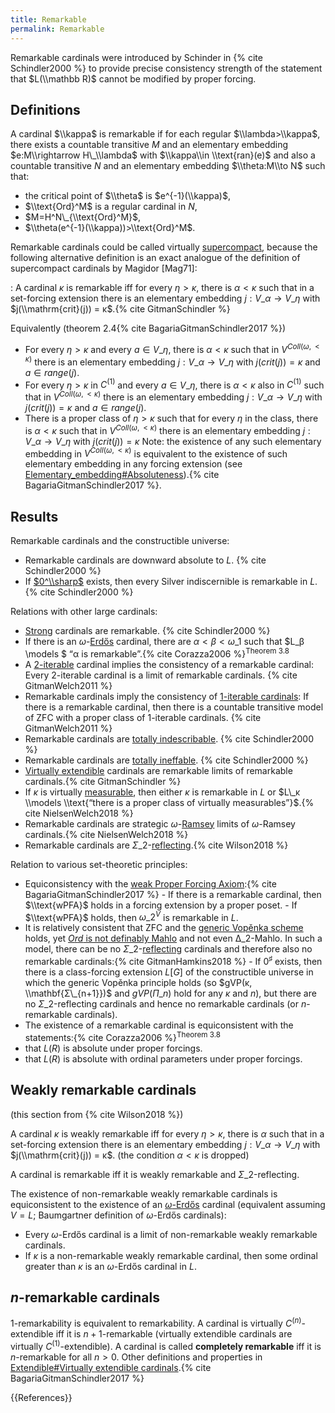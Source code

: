 ```yaml
---
title: Remarkable
permalink: Remarkable
---
```


Remarkable cardinals were introduced by Schinder in {% cite Schindler2000 %} to provide precise consistency strength of the statement that $L(\\mathbb R)$ cannot be modified by proper forcing.

## Definitions
A cardinal $\\kappa$ is remarkable if for each regular $\\lambda>\\kappa$, there exists a countable transitive $M$ and an elementary embedding $e:M\\rightarrow H\_\\lambda$ with $\\kappa\\in \\text{ran}(e)$ and also a countable transitive $N$ and an elementary embedding $\\theta:M\\to N$ such that:
-    the critical point of $\\theta$ is $e^{-1}(\\kappa)$,
-    $\\text{Ord}^M$ is a regular cardinal in $N$,
-    $M=H^N\_{\\text{Ord}^M}$,
-    $\\theta(e^{-1}(\\kappa))>\\text{Ord}^M$.

Remarkable cardinals could be called virtually [supercompact](Supercompact "Supercompact"), because the following alternative definition is an exact analogue of the definition of supercompact cardinals by Magidor [Mag71]:

:   A cardinal $κ$ is remarkable iff for every $η > κ$, there is $α < κ$ such that in a set-forcing extension there is an elementary embedding $j : V\_α → V\_η$ with $j(\\mathrm{crit}(j)) = κ$.{% cite GitmanSchindler %}

Equivalently (theorem 2.4{% cite BagariaGitmanSchindler2017 %})
-    For every $η > κ$ and every $a ∈ V\_η$, there is $α < κ$ such that in $V^{Coll(ω,<κ)}$ there is an elementary embedding $j : V\_α → V\_η$ with $j(crit(j)) = κ$ and $a ∈ range(j)$.
-    For every $η > κ$ in $C^{(1)}$ and every $a ∈ V\_η$, there is $α < κ$ also in $C^{(1)}$ such that in $V^{Coll(ω,<κ)}$ there is an elementary embedding $j : V\_α → V\_η$ with $j(crit(j)) = κ$ and $a ∈ range(j)$.
-    There is a proper class of $η > κ$ such that for every $η$ in the class, there is $α < κ$ such that in $V^{Coll(ω,<κ)}$ there is an elementary embedding $j : V\_α → V\_η$ with $j(crit(j)) = κ$
Note: the existence of any such elementary embedding in $V^{Coll(ω,<κ)}$ is equivalent to the existence of such elementary embedding in any forcing extension (see [Elementary\_embedding#Absoluteness](Elementary\_embedding#Absoluteness "Elementary\_embedding#Absoluteness")).{% cite BagariaGitmanSchindler2017 %}.

## Results
Remarkable cardinals and the constructible universe:
-    Remarkable cardinals are downward absolute to $L$. {% cite Schindler2000 %}
-    If [$0^\\sharp$](Zero_sharp "Zero sharp") exists, then every Silver indiscernible is remarkable in $L$. {% cite Schindler2000 %}

Relations with other large cardinals:
-    [Strong](Strong "Strong") cardinals are remarkable. {% cite Schindler2000 %}
-    If there is an $ω$-[Erdős](Erdős "Erdős") cardinal, there are $α < β < ω\_1$ such that $L\_β \\models $ “α is remarkable”.{% cite Corazza2006 %}<sup>Theorem 3.8</sup>
-    A [$2$-iterable](Iterable "Iterable") cardinal implies the consistency of a remarkable cardinal: Every $2$-iterable cardinal is a limit of remarkable cardinals. {% cite GitmanWelch2011 %}
-    Remarkable cardinals imply the consistency of [$1$-iterable cardinals](Iterable "Iterable"): If there is a remarkable cardinal, then there is a countable transitive model of ZFC with a proper class of $1$-iterable cardinals. {% cite GitmanWelch2011 %}
-    Remarkable cardinals are [totally indescribable](Totally_indescribable "Totally indescribable"). {% cite Schindler2000 %}
-    Remarkable cardinals are [totally ineffable](Ineffable "Ineffable"). {% cite Schindler2000 %}
-    [Virtually extendible](Extendible "Extendible") cardinals are remarkable limits of remarkable cardinals.{% cite GitmanSchindler %}
-    If $κ$ is virtually [measurable](Measurable "Measurable"), then either $κ$ is remarkable in $L$ or $L\_κ \\models \\text{“there is a proper class of virtually measurables”}$.{% cite NielsenWelch2018 %}
-    Remarkable cardinals are strategic $ω$-[Ramsey](Ramsey "Ramsey") limits of $ω$-Ramsey cardinals.{% cite NielsenWelch2018 %}
-    Remarkable cardinals are $Σ\_2$-[reflecting](Reflecting "Reflecting").{% cite Wilson2018 %}

Relation to various set-theoretic principles:
-    Equiconsistency with the [weak Proper Forcing Axiom](Forcing "Forcing"):{% cite BagariaGitmanSchindler2017 %}
    -    If there is a remarkable cardinal, then $\\text{wPFA}$ holds in a forcing extension by a proper poset.
    -    If $\\text{wPFA}$ holds, then $ω\_2^V$ is remarkable in $L$.
-    It is relatively consistent that ZFC and the [generic Vopěnka scheme](Vopenka "Vopenka") holds, yet [$Ord$ is not definably Mahlo](Ord_is_Mahlo "Ord is Mahlo") and not even $∆\_2$-Mahlo. In such a model, there can be no $Σ\_2$-[reflecting](Reflecting "Reflecting") cardinals and therefore also no remarkable cardinals:{% cite GitmanHamkins2018 %}
    -    If $0^♯$ exists, then there is a class-forcing extension $L[G]$ of the constructible universe in which the generic Vopěnka principle holds (so $gVP(κ, \\mathbf{Σ\_{n+1}})$ and $gVP(Π\_n)$ hold for any $κ$ and $n$), but there are no $Σ\_2$-reflecting cardinals and hence no remarkable cardinals (or $n$-remarkable cardinals).
-    The existence of a remarkable cardinal is equiconsistent with the statements:{% cite Corazza2006 %}<sup>Theorem 3.8</sup>
-    that $L(R)$ is absolute under proper forcings.
-    that $L(R)$ is absolute with ordinal parameters under proper forcings.

## Weakly remarkable cardinals
(this section from {% cite Wilson2018 %})

A cardinal $κ$ is weakly remarkable iff for every $η > κ$, there is $α$ such that in a set-forcing extension there is an elementary embedding $j : V\_α → V\_η$ with $j(\\mathrm{crit}(j)) = κ$. (the condition $α < κ$ is dropped)

A cardinal is remarkable iff it is weakly remarkable and $Σ\_2$-reflecting.

The existence of non-remarkable weakly remarkable cardinals is equiconsistent to the existence of an [$ω$-Erdős](Erdos "Erdos") cardinal (equivalent assuming $V=L$; Baumgartner definition of $ω$-Erdős cardinals):
-    Every $ω$-Erdős cardinal is a limit of non-remarkable weakly remarkable cardinals.
-    If $κ$ is a non-remarkable weakly remarkable cardinal, then some ordinal greater than $κ$ is an $ω$-Erdős cardinal in $L$.

## $n$-remarkable cardinals
$1$-remarkability is equivalent to remarkability. A cardinal is virtually $C^{(n)}$-extendible iff it is $n + 1$-remarkable (virtually extendible cardinals are virtually $C^{(1)}$-extendible). A cardinal is called **completely remarkable** iff it is $n$-remarkable for all $n > 0$. Other definitions and properties in [Extendible#Virtually extendible cardinals](Extendible#Virtually_extendible_cardinals "Extendible#Virtually extendible cardinals").{% cite BagariaGitmanSchindler2017 %}

{{References}}

